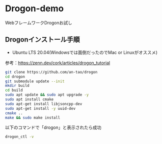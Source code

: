 # Drogon-demo
WebフレームワークDrogonお試し

## Drogonインストール手順
- Ubuntu LTS 20.04(Windowsでは面倒だったのでMac or Linuxがオススメ)<br>

参考：https://zenn.dev/cork/articles/drogon_tutorial

``` bash
git clone https://github.com/an-tao/drogon
cd drogon
git submodule update --init
mkdir build
cd build
sudo apt update && sudo apt upgrade -y
sudo apt install cmake
sudo apt-get install libjsoncpp-dev
sudo apt-get install -y uuid-dev
cmake ..
make && sudo make install
```

以下のコマンドで「drogon」と表示されたら成功
``` bash
drogon_ctl -v
```
